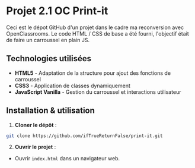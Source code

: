# Projet 2.1 OC Print-it

Ceci est le dépot GitHub d'un projet dans le cadre ma reconversion avec OpenClassrooms. 
Le code HTML / CSS de base a été fourni, l'objectif était de faire un carroussel en plain JS. 

## Technologies utilisées

- **HTML5** - Adaptation de la structure pour ajout des fonctions de carroussel
- **CSS3** - Application de classes dynamiquement
- **JavaScript Vanilla** - Gestion du carroussel et interactions utilisateur

## Installation & utilisation

1. **Cloner le dépôt** :
```bash
git clone https://github.com/ifTrueReturnFalse/print-it.git
```
2. **Ouvrir le projet** :
- Ouvrir `index.html` dans un navigateur web.
